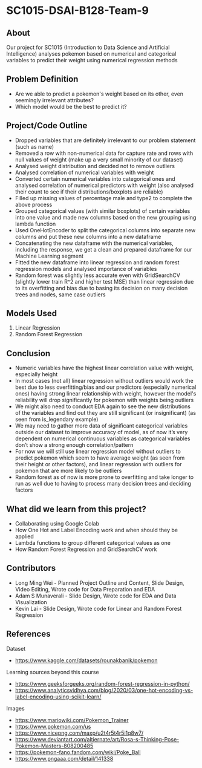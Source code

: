 # SC1015-DSAI-B128-Team-9

## About

Our project for SC1015 (Introduction to Data Science and Artificial Intelligence) analyses pokemon based on numerical and categorical variables to predict their weight using numerical regression methods

## Problem Definition

- Are we able to predict a pokemon's weight based on its other, even seemingly irrelevant attributes?
- Which model would be the best to predict it?

## Project/Code Outline

- Dropped variables that are definitely irrelevant to our problem statement (such as name)
- Removed a row with non-numerical data for capture rate and rows with null values of weight (make up a very small minority of our dataset)
- Analysed weight distribution and decided not to remove outliers 
- Analysed correlation of numerical variables with weight
- Converted certain numerical variables into categorical ones and analysed correlation of numerical predictors with weight (also analysed their count to see if their distributions/boxplots are reliable)
- Filled up missing values of percentage male and type2 to complete the above process
- Grouped categorical values (with similar boxplots) of certain variables into one value and made new columns based on the new grouping using lambda function
- Used OneHotEncoder to split the categorical columns into separate new columns and put these new columns into a new dataframe
- Concatenating the new dataframe with the numerical variables, including the response, we get a clean and prepared dataframe for our Machine Learning segment 
- Fitted the new dataframe into linear regression and random forest regression models and analysed importance of variables
- Random forest was slightly less accurate even with GridSearchCV (slightly lower train R^2 and higher test MSE) than linear regression due to its overfitting and bias due to basing its decision on many decision trees and nodes, same case outliers 

## Models Used

1. Linear Regression
2. Random Forest Regression

## Conclusion

- Numeric variables have the highest linear correlation value with weight, especially height
- In most cases (not all) linear regression without outliers would work the best due to less overfitting/bias and our predictors (especially numerical ones) having strong linear relationship with weight, however the model's reliability will drop significantly for pokemon with weights being outliers
- We might also need to conduct EDA again to see the new distributions of the variables and find out they are still significant (or insignificant) (as seen from is_legendary example)
- We may need to gather more data of significant categorical variables outside our dataset to improve accuracy of model, as of now it’s very dependent on numerical continuous variables as categorical variables don’t show a strong enough correlation/pattern
- For now we will still use linear regression model without outliers to predict pokemon which seem to have average weight (as seen from their height or other factors), and linear regression with outliers for pokemon that are more likely to be outliers
- Random forest as of now is more prone to overfitting and take longer to run as well due to having to process many decision trees and deciding factors

## What did we learn from this project?

- Collaborating using Google Colab
- How One Hot and Label Encoding work and when should they be applied
- Lambda functions to group different categorical values as one
- How Random Forest Regression and GridSearchCV work

## Contributors

- Long Ming Wei - Planned Project Outline and Content, Slide Design, Video Editing, Wrote code for Data Preparation and EDA
- Adam S Munaverali - Slide Design, Wrote code for EDA and Data Visualization
- Kevin Lai - Slide Design, Wrote code for Linear and Random Forest Regression

## References

Dataset
- <https://www.kaggle.com/datasets/rounakbanik/pokemon>

Learning sources beyond this course
- <https://www.geeksforgeeks.org/random-forest-regression-in-python/>
- <https://www.analyticsvidhya.com/blog/2020/03/one-hot-encoding-vs-label-encoding-using-scikit-learn/>

Images
- <https://www.mariowiki.com/Pokemon_Trainer>
- <https://www.pokemon.com/us>
- <https://www.nicepng.com/maxp/u2t4r5t4r5i1q8w7/>
- <https://www.deviantart.com/altiernate/art/Rosa-s-Thinking-Pose-Pokemon-Masters-808200485>
- <https://pokemon-fano.fandom.com/wiki/Poke_Ball>
- <https://www.pngaaa.com/detail/141338>
